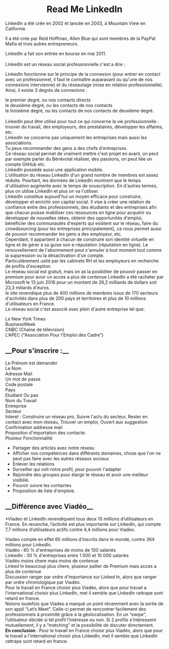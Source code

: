 <strong> <center> <h1> __Read Me LinkedIn__ </h1> </center> </strong>

LinkedIn a été crée en 2002 et lancée en 2003, à Mountain View en Californie. <br/>

Il a été crée par Reid Hoffman, Allen Blue qui sont membres de la PayPal Mafia et trois autres entrepreneurs. <br/>

LinkedIn a fait son entrée en bourse en mai 2011. <br/><br/>
LinkedIn est un réseau social professionnelle c'est a dire :<br/>

LinkedIn fonctionne sur le principe de la connexion (pour entrer en contact avec un professionnel, il faut le connaître auparavant ou qu'une de nos connexions intervienne) et du réseautage (mise en relation professionnelle). Ainsi, il existe 3 degrés de connexions : <br/>

le premier degré, ou nos contacts directs <br/>
le deuxième degré, ou les contacts de nos contacts <br/>
le troisième degré, ou les contacts de nos contacts de deuxième degré. <br/>
<br/>
LinkedIn peut être utilisé pour tout ce qui concerne la vie professionnelle : trouver du travail, des employeurs, des prestataires, développer les affaires, etc. <br/>
LinkedIn ne concerne pas uniquement les entreprises mais aussi les associations.<br/>
Tu peux recommander des gens a des chefs d'entreprises.<br/>
Ce réseau social permet de vraiment mettre c'est projet en avant, on peut par exemple parler du Bénévolat réaliser, des passions, on peut liée un compte GitHub etc. <br/>
LinkedIn possède aussi une application mobile. <br/>
L'utilisation du réseau LinkedIn d'un grand nombre de membres est assez réduite. Pourtant, les données de LinkedIn montrent que le temps d'utilisation augmente avec le temps de souscription. En d'autres termes, plus on utilise LinkedIn et plus on va l'utiliser. <br/>
LinkedIn constitue aujourd'hui un moyen efficace pour construire, développer et enrichir son capital social. Il vise à créer une relation de confiance entre des professionnels, des étudiants et des entreprises afin que chacun puisse mobiliser ces ressources en ligne pour acquérir ou développer de nouvelles idées, obtenir des opportunités d'emploi, bénéficier des communautés d'experts qui existent sur le réseau, faire du crowdsourcing (pour les entreprises principalement), ca nous permet aussi de pouvoir recommander les gens a des employeur, etc. <br/>
Cependant, il appartient à chacun de construire son identité virtuelle en ligne et de gérer à sa guise son e-réputation (réputation en ligne). Le renouvellement de l'abonnement peut s'annuler à tout moment tout comme la suppression ou la désactivation d'un compte. <br/>
Particulièrement usité par les cabinets RH et les employeurs en recherche de profils d'exception. <br/>
Le réseau social est gratuit, mais on as la posibiliter de pouvoir passer en premium pour avoir un acces a plus de contenue 
LinkedIn a été racheter par Microsoft le 13 juin 2016 pour un montant de 26,2 milliards de dollars soit 23,3 miliards d'euros. <br/>
le site revendique plus de 400 millions de membres issus de 170 secteurs d'activités dans plus de 200 pays et territoires et plus de 10 millions d'utilisateurs en France. <br/>
Le réseau social c'est associé avec plein d'autre entreprise tel que:<br/>

Le New York Times<br/>
BusinessWeek<br/>
CNBC (Chaine de télévision)<br/>
L'APEC ("Association Pour l'Emploi des Cadre")<br/>

<h2> __Pour s'inscrire :__<br/> </h2>

Le Prénom est demander <br/>
Le Nom <br/>
Adresse Mail <br/> 
Un mot de passe <br/>
Code postale <br/>
Pays <br/>
Etudiant Ou pas <br/> 
Nom du Travail <br/>
Entreprise <br/>
Secteur <br/>
Interet : Construire un réseau pro, Suivre l'actu du secteur, Rester en contact avec mon réseau, Trouver un emploi, Ouvert aux suggestion <br/>
Confirmation addresse mail <br/>
Propositon d'importation des contacte. <br/>
Plusieur Fonctionnalité<br/>

- Partager des articles avec notre réseau <br/> 
- Afficher nos compétences dans différents domaines, chose que l'on ne peut pas faire avec les autres réseaux sociaux
- Enlever les relations <br/>
- Surveiller qui voit notre profil, pour pouvoir l'adapter<br/>
- Rejoindre des groupes pour élargir le réseau et avoir une meilleur visibilié.<br/>
- Pouvoir suivre les contactes<br/>
- Proposition de liste d'emploie.<br/>
<h2> __Différence avec Viadéo__<br/> </h2>

*Viadeo et LinkedIn revendiquent tous deux 10 millions d’utilisateurs en France. En revanche, l’activité est plus importante sur LinkedIn, qui compte 7,7 millions d’utilisateurs actifs contre 4,4 millions pour Viadeo.<br/>

Viadeo compte en effet 65 millions d’inscrits dans le monde, contre 364 millions pour LinkedIn.<br/>
Viadéo : 60 % d'entreprises de moins de 100 salariés <br/>
LinkedIn : 30 % d'entreprises entre 1 000 et 10 000 salariés <br/>
Viadéo moins chere mais moins de contenue<br/>
Linked In beaucoup plus chere, plusieur pallier de Premium mais acces a plus de contenue<br/>
Discussion ranger par ordre d'importance sur Linked In, alors que ranger par ordre chronologique par Viadéo.<br/>
Pour le travail en France choisir plus Viadéo, alors que pour travail a l'international choisir plus LinkedIn, met il semble que LinkedIn rattrape sont retard en france.<br/>
Notons toutefois que Viadeo a marqué un point récemment avec la sortie de son appli “Let’s Meet”. Celle-ci permet de rencontrer facilement des professionnels à proximité grâce à la géolocalisation. En un “swipe”, l’utilisateur décide si tel profil l’intéresse ou non. Si 2 profils s’intéressent mutuellement, il y a “matching” et la possibilité de discuter directement.<br/>
__En conclusion__ : Pour le travail en France choisir plus Viadéo, alors que pour le travail a l'international choisir plus LinkedIn, met il semble que LinkedIn rattrape sont retard en france.<br/>
